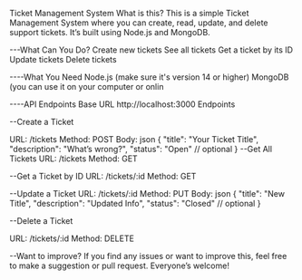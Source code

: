 Ticket Management System
What is this?
This is a simple Ticket Management System where you can create, read, update, and delete support tickets. It’s built using Node.js and MongoDB.

---What Can You Do?
Create new tickets
See all tickets
Get a ticket by its ID
Update tickets
Delete tickets

----What You Need
Node.js (make sure it's version 14 or higher)
MongoDB (you can use it on your computer or onlin


----API Endpoints
Base URL
http://localhost:3000
Endpoints

--Create a Ticket

URL: /tickets
Method: POST
Body:
json
{
  "title": "Your Ticket Title",
  "description": "What’s wrong?",
  "status": "Open"  // optional
}
--Get All Tickets
URL: /tickets
Method: GET

--Get a Ticket by ID
URL: /tickets/:id
Method: GET

--Update a Ticket
URL: /tickets/:id
Method: PUT
Body:
json
{
  "title": "New Title",
  "description": "Updated Info",
  "status": "Closed"  // optional
}

--Delete a Ticket

URL: /tickets/:id
Method: DELETE

--Want to improve?
If you find any issues or want to improve this, feel free to make a suggestion or pull request. Everyone’s welcome!
